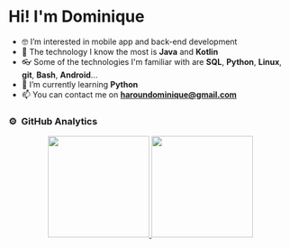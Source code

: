 # Hi! I'm Dominique

- 🤓 I’m interested in mobile app and back-end development
- 💪 The technology I know the most is **Java** and **Kotlin**
- 👓 Some of the technologies I'm familiar with are **SQL**, **Python**, **Linux**, **git**, **Bash**, **Android**...
- 🔎 I’m currently learning **Python**
- 📫 You can contact me on **haroundominique@gmail.com**

### ⚙️ &nbsp;GitHub Analytics
<p align="center">
<a href="https://github.com/HarounDominique">
  <img height="180em" src="https://github-readme-stats-eight-theta.vercel.app/api?username=HarounDominique&show_icons=true&theme=algolia&include_all_commits=true&count_private=true"/>
  <img height="180em" src="https://github-readme-stats-eight-theta.vercel.app/api/top-langs/?username=HarounDominique&layout=compact&langs_count=8&theme=algolia"/>
</a>
</p>

<!---
HarounDominique/HarounDominique is a ✨ special ✨ repository because its `README.md` (this file) appears on your GitHub profile.
You can click the Preview link to take a look at your changes.
--->
